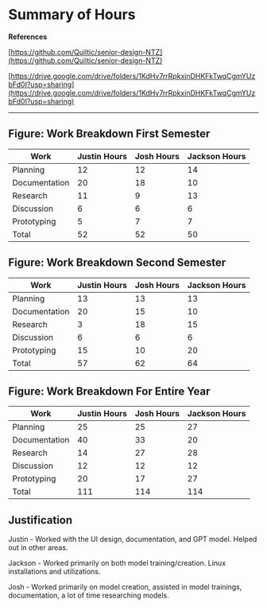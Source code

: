 # Summary of Hours

**References**

[https://github.com/Quiltic/senior-design-NTZ](https://github.com/Quiltic/senior-design-NTZ)


[https://drive.google.com/drive/folders/1KdHv7rrRpkxinDHKFkTwqCgmYUzbFd0I?usp=sharing](https://drive.google.com/drive/folders/1KdHv7rrRpkxinDHKFkTwqCgmYUzbFd0I?usp=sharing)


****
## **Figure: Work Breakdown First Semester**

| Work          | Justin Hours | Josh Hours | Jackson Hours  |
| ------------- | ------------ | ---------- |--------------- |
| Planning      | 12           | 12         |14              |
| Documentation | 20           | 18         |10              |
| Research      | 11           | 9          |13              |
| Discussion    | 6            | 6          | 6              |
| Prototyping   | 5            | 7          | 7              |
| Total         | 52           | 52         |50              |

## **Figure: Work Breakdown Second Semester**

| Work          | Justin Hours | Josh Hours | Jackson Hours  |
| ------------- | ------------ | ---------- |--------------- |
| Planning      | 13           | 13         |13              |
| Documentation | 20           | 15         |10              |
| Research      | 3            | 18         |15              |
| Discussion    | 6            | 6          | 6              |
| Prototyping   | 15           | 10         | 20             |
| Total         | 57           | 62         |64              |

## **Figure: Work Breakdown For Entire Year**

| Work          | Justin Hours | Josh Hours | Jackson Hours  |
| ------------- | ------------ | ---------- |--------------- |
| Planning      | 25           | 25         | 27             |
| Documentation | 40           | 33         | 20             |
| Research      | 14           | 27         | 28             |
| Discussion    | 12           | 12         | 12             |
| Prototyping   | 20           | 17         | 27             |
| Total         | 111          | 114        | 114            |

## **Justification**

Justin - Worked with the UI design, documentation, and GPT model. Helped out in other areas.


Jackson - Worked primarily on both model training/creation. Linux installations and utilizations. 


Josh - Worked primarily on model creation, assisted in model trainings, documentation, a lot of time researching models. 

